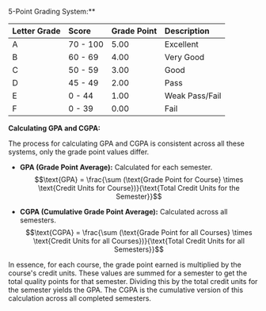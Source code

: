 

5-Point Grading System:**

| Letter Grade |       Score      | Grade Point | Description   |
| :----------- | :--------------- | :---------- | :------------ |
| A            | 70 - 100         | 5.00        | Excellent     |
| B            | 60 - 69          | 4.00        | Very Good     |
| C            | 50 - 59          | 3.00        | Good          |
| D            | 45 - 49          | 2.00        | Pass          |
| E            | 0 - 44           | 1.00        | Weak Pass/Fail |
| F            | 0 - 39           | 0.00        | Fail          |


**Calculating GPA and CGPA:**

The process for calculating GPA and CGPA is consistent across all these systems, only the grade point values differ.

* **GPA (Grade Point Average):** Calculated for each semester.
    $$\text{GPA} = \frac{\sum (\text{Grade Point for Course} \times \text{Credit Units for Course})}{\text{Total Credit Units for the Semester}}$$

* **CGPA (Cumulative Grade Point Average):** Calculated across all semesters.
    $$\text{CGPA} = \frac{\sum (\text{Grade Point for all Courses} \times \text{Credit Units for all Courses})}{\text{Total Credit Units for all Semesters}}$$

In essence, for each course, the grade point earned is multiplied by the course's credit units. These values are summed for a semester to get the total quality points for that semester. Dividing this by the total credit units for the semester yields the GPA. The CGPA is the cumulative version of this calculation across all completed semesters.